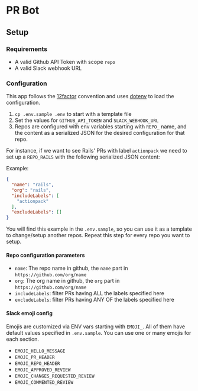 # PR Bot

## Setup

### Requirements

* A valid Github API Token with scope `repo`
* A valid Slack webhook URL
  
### Configuration

This app follows the [12factor](12factor.net/) convention and uses [dotenv](https://www.npmjs.com/package/dotenv) to load the configuration.

1. `cp .env.sample .env` to start with a template file
2. Set the values for `GITHUB_API_TOKEN` and `SLACK_WEBHOOK_URL`
3. Repos are configured with env variables starting with `REPO_` name, and the content as a serialized JSON for the desired configuration for that repo.

For instance, if we want to see Rails' PRs with label `actionpack` we need to set up a `REPO_RAILS` with the following serialized JSON content:

Example:

```json
{
  "name": "rails",
  "org": "rails",
  "includeLabels": [
    "actionpack"
  ],
  "excludeLabels": []
}
```

You will find this example in the `.env.sample`, so you can use it as a template to change/setup another repos. Repeat this step for every repo you want to setup.

#### Repo configuration parameters

* `name`: The repo name in github, the `name` part in `https://github.com/org/name`
* `org`: The org name in github, the `org` part in `https://github.com/org/name`
* `includeLabels`: filter PRs having ALL the labels specified here
* `excludeLabels`: filter PRs having ANY OF the labels specified here

#### Slack emoji config

Emojis are customized via ENV vars starting with `EMOJI_`. All of them have default values specified in `.env.sample`. You can use one or many emojis for each section.

* `EMOJI_HELLO_MESSAGE`
* `EMOJI_PR_HEADER`
* `EMOJI_REPO_HEADER`
* `EMOJI_APPROVED_REVIEW`
* `EMOJI_CHANGES_REQUESTED_REVIEW`
* `EMOJI_COMMENTED_REVIEW`
